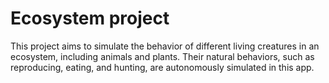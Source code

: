 # Ecosystem project 

This project aims to simulate the behavior of different living creatures in an ecosystem, including animals and plants. Their natural behaviors, such as reproducing, eating, and hunting, are autonomously simulated in this app.